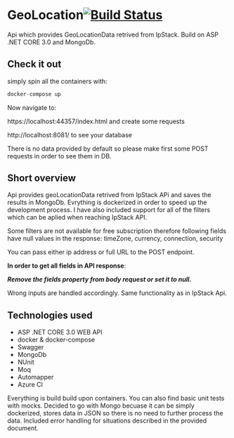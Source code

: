 # GeoLocation[![Build Status](https://dev.azure.com/blazewskileszek/AcornShowcase/_apis/build/status/LeszekBlazewski.GeoLocation?branchName=master)](https://dev.azure.com/blazewskileszek/AcornShowcase/_build/latest?definitionId=12&branchName=master)

Api which provides GeoLocationData retrived from IpStack. Build on ASP .NET CORE 3.0 and MongoDb.

## Check it out

simply spin all the containers with:

```D
docker-compose up
```

Now navigate to:

https://localhost:44357/index.html and create some requests

http://localhost:8081/ to see your database

There is no data provided by default so please make first some POST requests in order to see them in DB.

## Short overview

Api provides geoLocationData retrived from IpStack APi and saves the results in MongoDb. Evrything is dockerized in order to speed up the development process. I have also included support for all of the filters which can be aplied when reaching IpStack API.

Some filters are not available for free subscription therefore following fields have null values in the response:
timeZone, currency, connection, security

You can pass either ip address or full URL to the POST endpoint.

**In order to get all fields in API response**:

***Remove the fields property from body request or set it to null.***

Wrong inputs are handled accordingly. Same functionality as in IpStack Api.

## Technologies used

* ASP .NET CORE 3.0 WEB API
* docker & docker-compose
* Swagger
* MongoDb
* NUnit
* Moq
* Automapper
* Azure CI

Everything is build build upon containers. You can also find basic unit tests with mocks. Decided to go with Mongo becuase it can be simply dockerized, stores data in JSON so there is no need to further process the data. Included error handling for situations described in the provided document.
